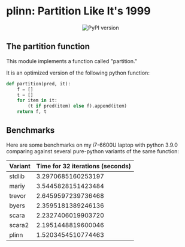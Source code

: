 # plinn: Partition Like It's 1999

<div align="center">
  <img src="https://img.shields.io/pypi/v/plinn?label=pypi" alt="PyPI version">
</div>

## The partition function

This module implements a function called "partition."

It is an optimized version of the following python function:

```python
def partition(pred, it):
    f = []
    t = []
    for item in it:
        (t if pred(item) else f).append(item)
    return f, t
```

## Benchmarks
Here are some benchmarks on my i7-6600U laptop with python 3.9.0 comparing
against several pure-python variants of the same function:

| Variant  | Time for 32 iterations (seconds) |
|----------|------------------------|
|stdlib    | 3.2970685160253197     |
|mariy     | 3.5445828151423484     |
|trevor    | 2.6459597239736468     |
|byers     | 2.3595181389246136     |
|scara     | 2.2327406019903720     |
|scara2    | 2.1951448819600046     |
|plinn     | 1.5203454510774463     |
